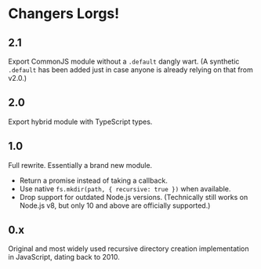 # Changers Lorgs!

## 2.1

Export CommonJS module without a `.default` dangly wart. (A
synthetic `.default` has been added just in case anyone is already
relying on that from v2.0.)

## 2.0

Export hybrid module with TypeScript types.

## 1.0

Full rewrite. Essentially a brand new module.

- Return a promise instead of taking a callback.
- Use native `fs.mkdir(path, { recursive: true })` when available.
- Drop support for outdated Node.js versions. (Technically still works on
  Node.js v8, but only 10 and above are officially supported.)

## 0.x

Original and most widely used recursive directory creation implementation
in JavaScript, dating back to 2010.
